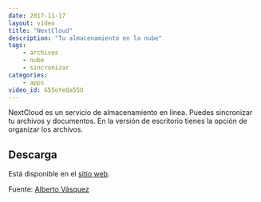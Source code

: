 ```yaml
---
date: 2017-11-17
layout: video
title: "NextCloud"
description: "Tu almacenamiento en la nube"
tags:
    - archivos
    - nube
    - sincronizar
categories:
    - apps
video_id: G55oYeQa55U
---
```


NextCloud es un servicio de almacenamiento en línea. Puedes sincronizar tu archivos y documentos. En la versión de escritorio tienes la opción de organizar los archivos.

## Descarga

Está disponible en el [sitio web](https://nextcloud.com/install/#install-clients).


Fuente: [Alberto Vásquez](https://www.youtube.com/channel/UCGfNr7wn8ceIrTwslLePyew)
